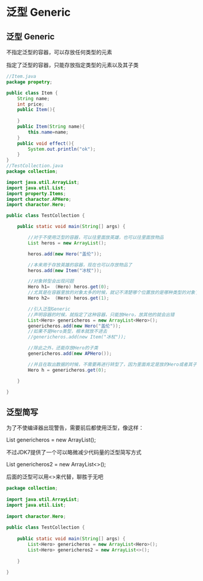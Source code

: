 # 泛型 Generic

## 泛型 Generic

不指定泛型的容器，可以存放任何类型的元素

指定了泛型的容器，只能存放指定类型的元素以及其子类

```java
//Item.java
package propetry;

public class Item {
    String name;
    int price;
    public Item(){
        
    }
    public Item(String name){
        this.name=name;
    }
    public void effect(){
        System.out.println("ok");
    }
}
//TestCollection.java
package collection;

import java.util.ArrayList;
import java.util.List;
import property.Items;
import charactor.APHero;
import charactor.Hero;

public class TestCollection {

    public static void main(String[] args) {

        //对于不使用泛型的容器，可以往里面放英雄，也可以往里面放物品
        List heros = new ArrayList();

        heros.add(new Hero("盖伦"));

        //本来用于存放英雄的容器，现在也可以存放物品了
        heros.add(new Item("冰杖"));

        //对象转型会出现问题
        Hero h1=  (Hero) heros.get(0);
        //尤其是在容器里放的对象太多的时候，就记不清楚哪个位置放的是哪种类型的对象了
        Hero h2=  (Hero) heros.get(1);

        //引入泛型Generic
        //声明容器的时候，就指定了这种容器，只能放Hero，放其他的就会出错
        List<Hero> genericheros = new ArrayList<Hero>();
        genericheros.add(new Hero("盖伦"));
        //如果不是Hero类型，根本就放不进去
        //genericheros.add(new Item("冰杖"));

        //除此之外，还能存放Hero的子类
        genericheros.add(new APHero());

        //并且在取出数据的时候，不需要再进行转型了，因为里面肯定是放的Hero或者其子类
        Hero h = genericheros.get(0);

    }

}
```

## 泛型简写

为了不使编译器出现警告，需要前后都使用泛型，像这样：
 
List<Hero> genericheros = new ArrayList<Hero>();
 

不过JDK7提供了一个可以略微减少代码量的泛型简写方式
 
List<Hero> genericheros2 = new ArrayList<>();
 

后面的泛型可以用<>来代替，聊胜于无吧

```java
package collection;
   
import java.util.ArrayList;
import java.util.List;
 
import charactor.Hero;
   
public class TestCollection {
  
    public static void main(String[] args) {
        List<Hero> genericheros = new ArrayList<Hero>();
        List<Hero> genericheros2 = new ArrayList<>();
      
    }
       
}
```